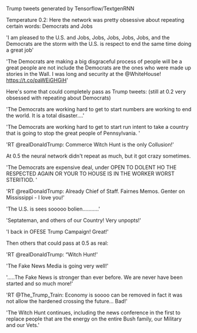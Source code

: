 Trump tweets generated by Tensorflow/TextgenRNN 

Temperature 0.2:
Here the network was pretty obsessive about repeating certain words: Democrats and Jobs 

	
  'I am pleased to the U.S. and Jobs, Jobs, Jobs, Jobs, Jobs, and the Democrats are the storm with the U.S. is respect to end the same time doing a great job'

  'The Democrats are making a big disgraceful process of people will be a great people are not include the Democrats are the ones who were made up stories in the Wall. I was long and security at the @WhiteHouse! https://t.co/paWEiGHGiH'


Here's some that could completely pass as Trump tweets: (still at 0.2 very obsessed with repeating about Democrats)


  'The Democrats are working hard to get to start numbers are working to end the world. It is a total disaster....'

  'The Democrats are working hard to get to start run intent to take a country that is going to stop the great people of Pennsylvania. '

  'RT @realDonaldTrump: Commerce Witch Hunt is the only Collusion!'


At 0.5 the neural network didn't repeat as much, but it got crazy sometimes.

  'The Democrats are expensive deal, under OPEN TO DOLENT HO THE RESPECTED AGAIN OR YOUR TO HOUSE IS IN THE WORKER WORST STERITIOD. '

  'RT @realDonaldTrump: Already Chief of Staff. Fairnes Memos. Genter on Mississippi - I love you!'

  'The U.S. is sees sooooo bolien...........'

  'Septateman, and others of our Country! Very unpopts!'

  'I back in OFESE Trump Campaign! Great!'


Then others that could pass at 0.5 as real:

  'RT @realDonaldTrump: “Witch Hunt!'

  'The Fake News Media is going very well!'

  '.....The Fake News is stronger than ever before. We are never have been started and so much more!'

  'RT @The_Trump_Train: Economy is soooo can be removed in fact it was not allow the hardened crossing the future... Bad!'

  'The Witch Hunt continues, including the news conference in the first to replace people that are the energy on the entire Bush family, our Military and our Vets.'

